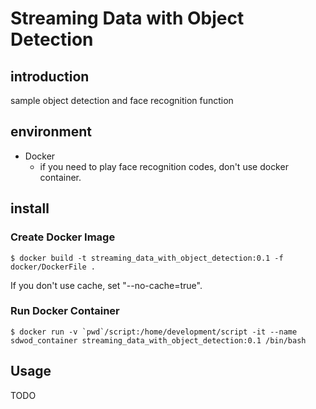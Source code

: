 # Streaming Data with Object Detection

## introduction

sample object detection and face recognition function

## environment

* Docker
    * if you need to play face recognition codes, don't use docker container.

## install

### Create Docker Image

```
$ docker build -t streaming_data_with_object_detection:0.1 -f docker/DockerFile .
```

If you don't use cache, set "--no-cache=true".

### Run Docker Container

```
$ docker run -v `pwd`/script:/home/development/script -it --name sdwod_container streaming_data_with_object_detection:0.1 /bin/bash
```

## Usage

TODO
